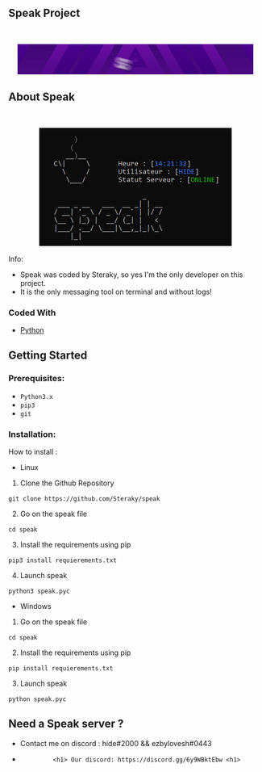 ## Speak Project

<!-- PROJECT LOGO -->
<br />
<p align="center">
  <a href="https://github.com/Steraky/speak">
    <img src="img/logo.gif" alt="Logo" width="468" height="60">
  </a>
  
<!-- ABOUT THE PROJECT -->
## About Speak

<br />
<p align="center">
  <a href="https://github.com/Steraky/speak">
    <img src="img/unknown.png" alt="Logo" width="382" height="234">
  </a>

Info:
* Speak was coded by Steraky, so yes I'm the only developer on this project.
* It is the only messaging tool on terminal and without logs!

### Coded With
* [Python](https://www.python.org/)

## Getting Started

### Prerequisites:

* ```Python3.x```
* ```pip3```
* ```git```

### Installation:

How to install :

* Linux

1. Clone the Github Repository
  ```
  git clone https://github.com/Steraky/speak
  ```
2. Go on the speak file
  ```
  cd speak
  ```
3. Install the requirements using pip
  ```
  pip3 install requierements.txt
  ```
4. Launch speak
  ```
  python3 speak.pyc
  ```

* Windows

1. Go on the speak file
  ```
  cd speak
  ```
2. Install the requirements using pip
  ```
  pip install requierements.txt
  ```
3. Launch speak
  ```
  python speak.pyc
  ```

## Need a Speak server ?

* Contact me on discord : hide#2000 && ezbylovesh#0443

*              <h1> Our discord: https://discord.gg/6y9WBktEbw <h1>                             
